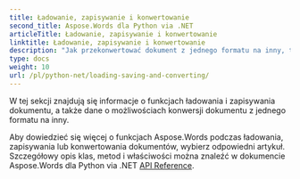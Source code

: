 ```yaml
---
title: Ładowanie, zapisywanie i konwertowanie
second_title: Aspose.Words dla Python via .NET
articleTitle: Ładowanie, zapisywanie i konwertowanie
linktitle: Ładowanie, zapisywanie i konwertowanie
description: "Jak przekonwertować dokument z jednego formatu na inny, taki jak Word na PDF lub HTML na Markdown, a także jak załadować i zapisać dokument za pomocą Python."
type: docs
weight: 10
url: /pl/python-net/loading-saving-and-converting/
---
```


W tej sekcji znajdują się informacje o funkcjach ładowania i zapisywania dokumentu, a także dane o możliwościach konwersji dokumentu z jednego formatu na inny.

Aby dowiedzieć się więcej o funkcjach Aspose.Words podczas ładowania, zapisywania lub konwertowania dokumentów, wybierz odpowiedni artykuł. Szczegółowy opis klas, metod i właściwości można znaleźć w dokumencie Aspose.Words dla Python via .NET [API Reference](https://reference.aspose.com/words/python-net/).
